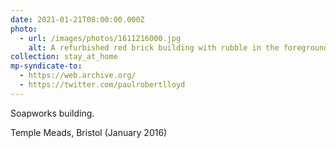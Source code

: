 ```yaml
---
date: 2021-01-21T08:00:00.000Z
photo:
  - url: /images/photos/1611216000.jpg
    alt: A refurbished red brick building with rubble in the foreground.
collection: stay_at_home
mp-syndicate-to:
  - https://web.archive.org/
  - https://twitter.com/paulrobertlloyd
---
```

Soapworks building.

Temple Meads, Bristol (January 2016)
